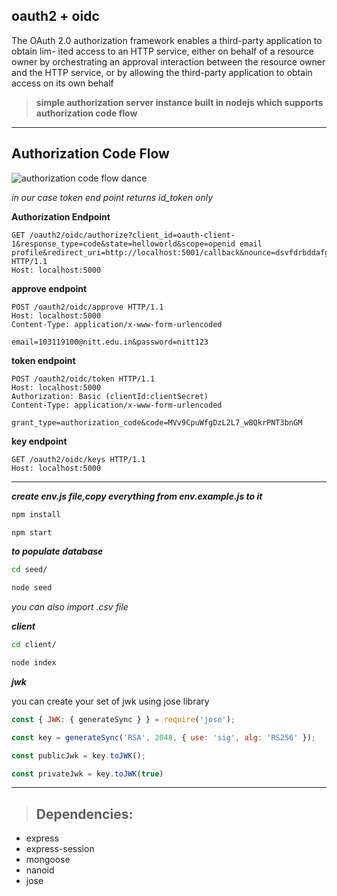 ## oauth2 + oidc

The OAuth 2.0 authorization framework enables a third-party application to obtain lim-
ited access to an HTTP service, either on behalf of a resource owner by orchestrating an
approval interaction between the resource owner and the HTTP service, or by allowing the
third-party application to obtain access on its own behalf

> **simple authorization server instance built in nodejs which supports authorization code flow**

---

## Authorization Code Flow

![authorization code flow dance](https://19yw4b240vb03ws8qm25h366-wpengine.netdna-ssl.com/wp-content/uploads/What-is-OpenID-Connect-flow-graphic-2.jpg)

_in our case token end point returns id_token only_

**Authorization Endpoint**

```HTTP
GET /oauth2/oidc/authorize?client_id=oauth-client-1&response_type=code&state=helloworld&scope=openid email profile&redirect_uri=http://localhost:5001/callback&nounce=dsvfdrbddafgrwefwfegfdfe HTTP/1.1
Host: localhost:5000

```

**approve endpoint**

```HTTP
POST /oauth2/oidc/approve HTTP/1.1
Host: localhost:5000
Content-Type: application/x-www-form-urlencoded

email=103119100@nitt.edu.in&password=nitt123
```

**token endpoint**

```HTTP
POST /oauth2/oidc/token HTTP/1.1
Host: localhost:5000
Authorization: Basic (clientId:clientSecret)
Content-Type: application/x-www-form-urlencoded

grant_type=authorization_code&code=MVv9CpuWfgDzL2L7_wBQkrPNT3bnGM
```

**key endpoint**

```HTTP
GET /oauth2/oidc/keys HTTP/1.1
Host: localhost:5000
```

---

**_create env.js file,copy everything from env.example.js to it_**

```BASH
npm install

npm start
```

**_to populate database_**

```BASH
cd seed/

node seed
```

_you can also import .csv file_

**_client_**

```BASH
cd client/

node index
```

**_jwk_**

you can create your set of jwk using jose library

```Javascript
const { JWK: { generateSync } } = require('jose');

const key = generateSync('RSA', 2048, { use: 'sig', alg: 'RS256' });

const publicJwk = key.toJWK();

const privateJwk = key.toJWK(true)

```

---

> ## Dependencies:

- express
- express-session
- mongoose
- nanoid
- jose
